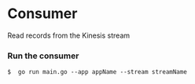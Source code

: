 # Consumer

Read records from the Kinesis stream

### Run the consumer

    $  go run main.go --app appName --stream streamName
